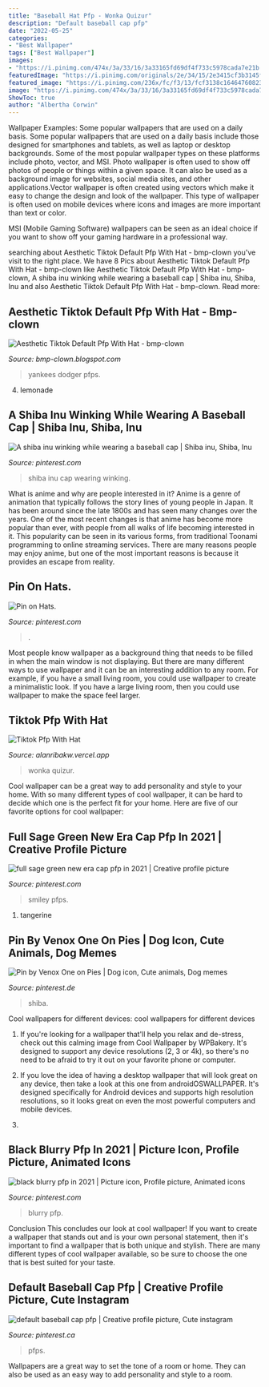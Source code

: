 ```yaml
---
title: "Baseball Hat Pfp - Wonka Quizur"
description: "Default baseball cap pfp"
date: "2022-05-25"
categories:
- "Best Wallpaper"
tags: ["Best Wallpaper"]
images:
- "https://i.pinimg.com/474x/3a/33/16/3a33165fd69df4f733c5978cada7e21b.jpg"
featuredImage: "https://i.pinimg.com/originals/2e/34/15/2e3415cf3b3145f31cf579b6c606db37.jpg"
featured_image: "https://i.pinimg.com/236x/fc/f3/13/fcf3138c16464760823f7178777c37ac.jpg?nii=t"
image: "https://i.pinimg.com/474x/3a/33/16/3a33165fd69df4f733c5978cada7e21b.jpg"
ShowToc: true
author: "Albertha Corwin"
---
```



Wallpaper Examples: Some popular wallpapers that are used on a daily basis.
Some popular wallpapers that are used on a daily basis include those designed for smartphones and tablets, as well as laptop or desktop backgrounds. Some of the most popular wallpaper types on these platforms include photo, vector, and MSI. 
Photo wallpaper is often used to show off photos of people or things within a given space. It can also be used as a background image for websites, social media sites, and other applications.Vector wallpaper is often created using vectors which make it easy to change the design and look of the wallpaper. This type of wallpaper is often used on mobile devices where icons and images are more important than text or color. 

MSI (Mobile Gaming Software) wallpapers can be seen as an ideal choice if you want to show off your gaming hardware in a professional way.

	

		
searching about Aesthetic Tiktok Default Pfp With Hat - bmp-clown you've visit to the right place. We have 8 Pics about Aesthetic Tiktok Default Pfp With Hat - bmp-clown like Aesthetic Tiktok Default Pfp With Hat - bmp-clown, A shiba inu winking while wearing a baseball cap | Shiba inu, Shiba, Inu and also Aesthetic Tiktok Default Pfp With Hat - bmp-clown. Read more:
		
    
## Aesthetic Tiktok Default Pfp With Hat - Bmp-clown

<img loading=lazy src="https://i.pinimg.com/originals/3e/c2/87/3ec28785e4b8ed64dd90d0dcd8070430.jpg" onerror="this.onerror=null;this.src='https://tse1.mm.bing.net/th?id=OIP.9K9yz0HT07xww95f8AavLgHaHa&amp;pid=15.1';" alt="Aesthetic Tiktok Default Pfp With Hat - bmp-clown">

_Source: bmp-clown.blogspot.com_

>yankees dodger pfps. 

	

4. lemonade 

    
## A Shiba Inu Winking While Wearing A Baseball Cap | Shiba Inu, Shiba, Inu

<img loading=lazy src="https://i.pinimg.com/474x/3a/33/16/3a33165fd69df4f733c5978cada7e21b.jpg" onerror="this.onerror=null;this.src='https://tse4.mm.bing.net/th?id=OIP.yfpTyh0jKVnMW9PTaDAIfwAAAA&amp;pid=15.1';" alt="A shiba inu winking while wearing a baseball cap | Shiba inu, Shiba, Inu">

_Source: pinterest.com_

>shiba inu cap wearing winking. 

	

What is anime and why are people interested in it?
Anime is a genre of animation that typically follows the story lines of young people in Japan. It has been around since the late 1800s and has seen many changes over the years. One of the most recent changes is that anime has become more popular than ever, with people from all walks of life becoming interested in it. This popularity can be seen in its various forms, from traditional Toonami programming to online streaming services. There are many reasons people may enjoy anime, but one of the most important reasons is because it provides an escape from reality.

    
## Pin On Hats.

<img loading=lazy src="https://i.pinimg.com/originals/2e/34/15/2e3415cf3b3145f31cf579b6c606db37.jpg" onerror="this.onerror=null;this.src='https://tse3.mm.bing.net/th?id=OIP.4AR0se-dLfEFp1dckJb9OwHaHD&amp;pid=15.1';" alt="Pin on Hats.">

_Source: pinterest.com_

>. 

	

Most people know wallpaper as a background thing that needs to be filled in when the main window is not displaying. But there are many different ways to use wallpaper and it can be an interesting addition to any room. For example, if you have a small living room, you could use wallpaper to create a minimalistic look. If you have a large living room, then you could use wallpaper to make the space feel larger.

    
## Tiktok Pfp With Hat

<img loading=lazy src="https://img.particlenews.com/img/id/3wtChP_0WdVjeDI00?type=thumbnail_1600x1200" onerror="this.onerror=null;this.src='https://tse3.mm.bing.net/th?id=OIP.wOuwYS__ggV88JU0pLpPigAAAA&amp;pid=15.1';" alt="Tiktok Pfp With Hat">

_Source: alanribakw.vercel.app_

>wonka quizur. 

	

Cool wallpaper can be a great way to add personality and style to your home. With so many different types of cool wallpaper, it can be hard to decide which one is the perfect fit for your home. Here are five of our favorite options for cool wallpaper: 

    
## Full Sage Green New Era Cap Pfp In 2021 | Creative Profile Picture

<img loading=lazy src="https://i.pinimg.com/236x/6b/08/d3/6b08d331d877ec7f2051ebac4eef0cd5.jpg?nii=t" onerror="this.onerror=null;this.src='https://tse3.mm.bing.net/th?id=OIP.ASpyCIOzcLcNTuuQaW9FOwAAAA&amp;pid=15.1';" alt="full sage green new era cap pfp in 2021 | Creative profile picture">

_Source: pinterest.com_

>smiley pfps. 

	

1. tangerine 

    
## Pin By Venox One On Pies | Dog Icon, Cute Animals, Dog Memes

<img loading=lazy src="https://i.pinimg.com/236x/fc/f3/13/fcf3138c16464760823f7178777c37ac.jpg?nii=t" onerror="this.onerror=null;this.src='https://tse1.mm.bing.net/th?id=OIP.DUUgtA8vDTOYISlXASYAzwAAAA&amp;pid=15.1';" alt="Pin by Venox One on Pies | Dog icon, Cute animals, Dog memes">

_Source: pinterest.de_

>shiba. 

	

Cool wallpapers for different devices:
cool wallpapers for different devices 

1. If you're looking for a wallpaper that'll help you relax and de-stress, check out this calming image from Cool Wallpaper by WPBakery. It's designed to support any device resolutions (2, 3 or 4k), so there's no need to be afraid to try it out on your favorite phone or computer.

2. If you love the idea of having a desktop wallpaper that will look great on any device, then take a look at this one from androidOSWALLPAPER. It's designed specifically for Android devices and supports high resolution resolutions, so it looks great on even the most powerful computers and mobile devices.

3.

    
## Black Blurry Pfp In 2021 | Picture Icon, Profile Picture, Animated Icons

<img loading=lazy src="https://i.pinimg.com/736x/8c/2c/13/8c2c13d79a840fd9385724ab45fda0da.jpg" onerror="this.onerror=null;this.src='https://tse4.mm.bing.net/th?id=OIP.jj-fPYrtsU5U0Rs8KSnYYQHaHW&amp;pid=15.1';" alt="black blurry pfp in 2021 | Picture icon, Profile picture, Animated icons">

_Source: pinterest.com_

>blurry pfp. 

	

Conclusion
This concludes our look at cool wallpaper! If you want to create a wallpaper that stands out and is your own personal statement, then it's important to find a wallpaper that is both unique and stylish. There are many different types of cool wallpaper available, so be sure to choose the one that is best suited for your taste.

    
## Default Baseball Cap Pfp | Creative Profile Picture, Cute Instagram

<img loading=lazy src="https://i.pinimg.com/236x/25/98/28/25982839c6687e1081cddefee6509a9f.jpg?nii=t" onerror="this.onerror=null;this.src='https://tse3.mm.bing.net/th?id=OIP.D875mW0XBxPjp0tKG-tB1wAAAA&amp;pid=15.1';" alt="default baseball cap pfp | Creative profile picture, Cute instagram">

_Source: pinterest.ca_

>pfps. 

	

Wallpapers are a great way to set the tone of a room or home. They can also be used as an easy way to add personality and style to a room.

